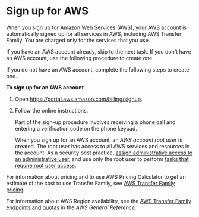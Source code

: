 # Sign up for AWS<a name="requirements-aws-signup"></a>

When you sign up for Amazon Web Services \(AWS\), your AWS account is automatically signed up for all services in AWS, including AWS Transfer Family\. You are charged only for the services that you use\.

If you have an AWS account already, skip to the next task\. If you don't have an AWS account, use the following procedure to create one\.

If you do not have an AWS account, complete the following steps to create one\.

**To sign up for an AWS account**

1. Open [https://portal\.aws\.amazon\.com/billing/signup](https://portal.aws.amazon.com/billing/signup)\.

1. Follow the online instructions\.

   Part of the sign\-up procedure involves receiving a phone call and entering a verification code on the phone keypad\.

   When you sign up for an AWS account, an *AWS account root user* is created\. The root user has access to all AWS services and resources in the account\. As a security best practice, [assign administrative access to an administrative user](https://docs.aws.amazon.com/singlesignon/latest/userguide/getting-started.html), and use only the root user to perform [tasks that require root user access](https://docs.aws.amazon.com/general/latest/gr/root-vs-iam.html#aws_tasks-that-require-root)\.

For information about pricing and to use AWS Pricing Calculator to get an estimate of the cost to use Transfer Family, see [AWS Transfer Family pricing](http://aws.amazon.com/sftp/pricing/)\.

For information about AWS Region availability, see the [AWS Transfer Family endpoints and quotas](https://docs.aws.amazon.com/general/latest/gr/transfer-service.html) in the *AWS General Reference*\.